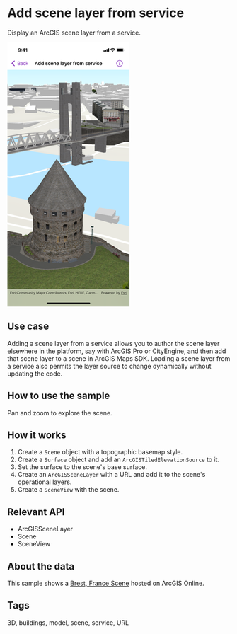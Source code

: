 # Add scene layer from service

Display an ArcGIS scene layer from a service.

![Screenshot of add scene layer from service sample](add-scene-layer-from-service.png)

## Use case

Adding a scene layer from a service allows you to author the scene layer elsewhere in the platform, say with ArcGIS Pro or CityEngine, and then add that scene layer to a scene in ArcGIS Maps SDK. Loading a scene layer from a service also permits the layer source to change dynamically without updating the code.

## How to use the sample

Pan and zoom to explore the scene.

## How it works

1. Create a `Scene` object with a topographic basemap style.
2. Create a `Surface` object and add an `ArcGISTiledElevationSource` to it.
3. Set the surface to the scene's base surface.
4. Create an `ArcGISSceneLayer` with a URL and add it to the scene's operational layers.
5. Create a `SceneView` with the scene.

## Relevant API

* ArcGISSceneLayer
* Scene
* SceneView

## About the data

This sample shows a [Brest, France Scene](https://tiles.arcgis.com/tiles/P3ePLMYs2RVChkJx/arcgis/rest/services/Buildings_Brest/SceneServer/layers/0) hosted on ArcGIS Online.

## Tags

3D, buildings, model, scene, service, URL